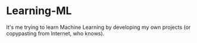 # Learning-ML
It's me trying to learn Machine Learning by developing my own projects (or copypasting from Internet, who knows).
